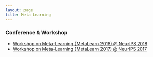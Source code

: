 ```yaml
---
layout: page
title: Meta Learning
---
```


### Conference & Workshop

- [Workshop on Meta-Learning (MetaLearn 2018) @ NeurIPS 2018](http://metalearning.ml/2018/)
- [Workshop on Meta-Learning (MetaLearn 2017) @ NeurIPS 2017](http://metalearning.ml/2017/)